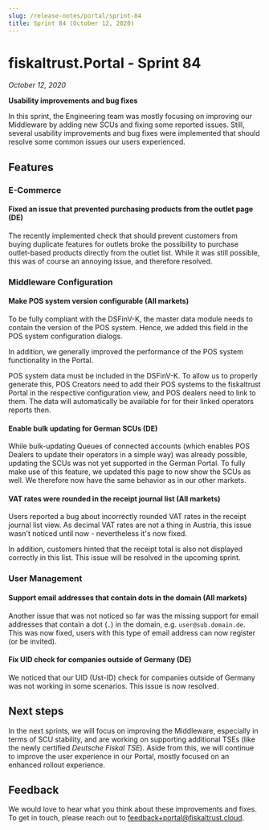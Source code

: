 ```yaml
---
slug: /release-notes/portal/sprint-84
title: Sprint 84 (October 12, 2020)
---
```


# fiskaltrust.Portal - Sprint 84
_October 12, 2020_

**Usability improvements and bug fixes**

In this sprint, the Engineering team was mostly focusing on improving our Middleware by adding new SCUs and fixing some reported issues. Still, several usability improvements and bug fixes were implemented that should resolve some common issues our users experienced.

## Features

### E-Commerce

#### Fixed an issue that prevented purchasing products from the outlet page (DE)
The recently implemented check that should prevent customers from buying duplicate features for outlets broke the possibility to purchase outlet-based products directly from the outlet list. While it was still possible, this was of course an annoying issue, and therefore resolved.

### Middleware Configuration

#### Make POS system version configurable (All markets)
To be fully compliant with the DSFinV-K, the master data module needs to contain the version of the POS system. Hence, we added this field in the POS system configuration dialogs.

In addition, we generally improved the performance of the POS system functionality in the Portal.

<div class="alert alert--info" role="alert">POS system data must be included in the DSFinV-K. To allow us to properly generate this, POS Creators need to add their POS systems to the fiskaltrust Portal in the respective configuration view, and POS dealers need to link to them. The data will automatically be available for for their linked operators reports then.</div>

#### Enable bulk updating for German SCUs (DE)
While bulk-updating Queues of connected accounts (which enables POS Dealers to update their operators in a simple way) was already possible, updating the SCUs was not yet supported in the German Portal. To fully make use of this feature, we updated this page to now show the SCUs as well. We therefore now have the same behavior as in our other markets.

#### VAT rates were rounded in the receipt journal list (All markets)
Users reported a bug about incorrectly rounded VAT rates in the receipt journal list view. As decimal VAT rates are not a thing in Austria, this issue wasn't noticed until now - nevertheless it's now fixed. 

In addition, customers hinted that the receipt total is also not displayed correctly in this list. This issue will be resolved in the upcoming sprint.

### User Management

#### Support email addresses that contain dots in the domain (All markets)
Another issue that was not noticed so far was the missing support for email addresses that contain a dot (`.`) in the domain, e.g. `user@sub.domain.de`. This was now fixed, users with this type of email address can now register (or be invited).

#### Fix UID check for companies outside of Germany (DE)
We noticed that our UID (Ust-ID) check for companies outside of Germany was not working in some scenarios. This issue is now resolved.

## Next steps
In the next sprints, we will focus on improving the Middleware, especially in terms of SCU stability, and are working on supporting additional TSEs (like the newly certified _Deutsche Fiskal TSE_). Aside from this, we will continue to improve the user experience in our Portal, mostly focused on an enhanced rollout experience.

## Feedback
We would love to hear what you think about these improvements and fixes. To get in touch, please reach out to [feedback+portal@fiskaltrust.cloud](mailto:feedback+portal@fiskaltrust.cloud).